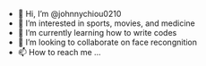 - 👋 Hi, I’m @johnnychiou0210
- 👀 I’m interested in sports, movies, and medicine
- 🌱 I’m currently learning how to write codes
- 💞️ I’m looking to collaborate on face recongnition 
- 📫 How to reach me ...

<!---
johnnychiou0210/johnnychiou0210 is a ✨ special ✨ repository because its `README.md` (this file) appears on your GitHub profile.
You can click the Preview link to take a look at your changes.
--->
